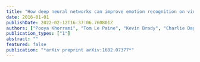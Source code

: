 ```yaml
---
title: "How deep neural networks can improve emotion recognition on video data"
date: 2016-01-01
publishDate: 2022-02-12T16:37:06.760801Z
authors: ["Pooya Khorrami", "Tom Le Paine", "Kevin Brady", "Charlie Dagli", "Thomas S Huang"]
publication_types: ["1"]
abstract: ""
featured: false
publication: "*arXiv preprint arXiv:1602.07377*"
---
```


